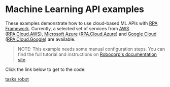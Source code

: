 # Machine Learning API examples

These examples demonstrate how to use cloud-based ML APIs with [RPA Framework](/libraries/rpa-framework/). Currently, a selected set of services from [AWS](https://aws.amazon.com/) ([RPA.Cloud.AWS](/libraries/rpa-framework/rpa-cloud-aws/)), [Microsoft Azure](https://azure.microsoft.com/) ([RPA.Cloud.Azure](/libraries/rpa-framework/rpa-cloud-azure/)) and [Google Cloud](https://cloud.google.com/) ([RPA.Cloud.Google](/libraries/rpa-framework/rpa-cloud-google/)) are available.

> NOTE: This example needs some manual configuration steps. You can find the full tutorial and instructions on [Robocorp's documentation site](https://www.robocorp.com/docs/development-howtos/ai-machine-learning/cloud-machine-learning-apis).

Click the link below to get to the code:

[tasks.robot](./tasks.robot)
